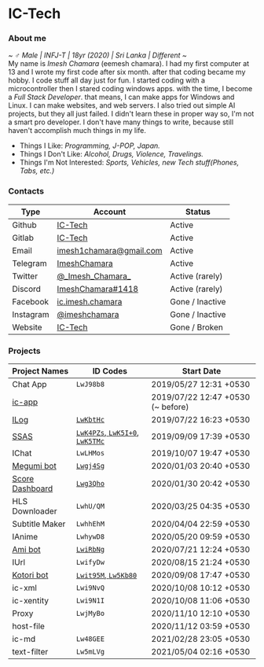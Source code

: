 # IC-Tech
### About me
*~ ♂️ Male | INFJ-T | 18yr (2020) | Sri Lanka | Different ~*<br>
My name is *Imesh Chamara* (eemesh chamara). I had my first computer at 13 and I wrote my first code after six month. after that coding became my hobby. I code stuff all day just for fun. I started coding with a microcontroller then I stared coding windows apps. with the time, I become a *Full Stack Developer*. that means, I can make apps for Windows and Linux. I can make websites, and web servers. I also tried out simple AI projects, but they all just failed. I didn't learn these in proper way so, I'm not a smart pro developer. I don't have many things to write, because still haven't accomplish much things in my life.

+ Things I Like: *Programming, J-POP, Japan.*
+ Things I Don't Like: *Alcohol, Drugs, Violence, Travelings.*
+ Things I'm Not Interested: *Sports, Vehicles, new Tech stuff(Phones, Tabs, etc.)*

### Contacts
| Type | Account | Status |
| ---- | ------- | ------ |
| Github | [IC-Tech](https://github.com/IC-Tech) | Active
| Gitlab | [IC-Tech](https://gitlab.com/IC-Tech) | Active
| Email | <imesh1chamara@gmail.com> | Active
| Telegram | [ImeshChamara](https://t.me/ImeshChamara) | Active
| Twitter | [@\_Imesh\_Chamara\_](https://twitter.com/_Imesh_Chamara_) | Active (rarely)
| Discord | [ImeshChamara#1418](https://discord.com/users/473941394474401813) | Active (rarely)
| Facebook | [ic.imesh.chamara](https://www.facebook.com/ic.imesh.chamara) | Gone / Inactive
| Instagram | [@imeshchamara](https://www.instagram.com/imeshchamara/) | Gone / Inactive
| Website | [IC-Tech](https://ic-tech.now.sh) | Gone / Broken


### Projects
Project Names | ID Codes | Start Date
-- | -- | --
Chat App | `LwJ98b8` | 2019/05/27 12:31 +0530
[ic-app](projects/ic-app.html) || 2019/07/22 12:47 +0530 (~ before)
[ILog](projects/ilog.html) | [`LwKbtHc`](projects/ilog.html) | 2019/07/22 16:23 +0530
[SSAS](projects/ssas.html) | [`LwK4PZs`, `LwK5I+0`, `LwK5TMc`](projects/ssas.html) | 2019/09/09 17:39 +0530
IChat | `LwLHMos` | 2019/10/07 19:47 +0530
[Megumi bot](projects/megumi.html) | [`Lwgj4Sg`](projects/megumi.html) | 2020/01/03 20:40 +0530
[Score Dashboard](projects/dashboard.html) | [`Lwg3Qho`](projects/dashboard.html) | 2020/01/30 20:42 +0530
HLS Downloader | `LwhU/QM` | 2020/03/25 04:35 +0530
Subtitle Maker | `LwhhEhM` | 2020/04/04 22:59 +0530
IAnime | `LwhywD8` | 2020/05/20 09:59 +0530
[Ami bot](projects/ami.html) | [`LwiRbNg`](projects/ami.html) | 2020/07/21 12:24 +0530
IUrl | `LwifyDw` | 2020/08/15 21:24 +0530
[Kotori bot](projects/kotori.html) | [`Lwit95M`, `Lw5Kb80`](projects/kotori.html) | 2020/09/08 17:47 +0530
ic-xml | `Lwi9NvQ` | 2020/10/08 10:12 +0530
ic-xentity | `Lwi9N1I` | 2020/10/08 11:06 +0530
Proxy | `LwjMyBo` | 2020/11/10 12:10 +0530
host-file || 2020/11/12 03:59 +0530
ic-md | `Lw48GEE` | 2021/02/28 23:05 +0530
text-filter | `Lw5mLVg` | 2021/05/04 02:16 +0530
